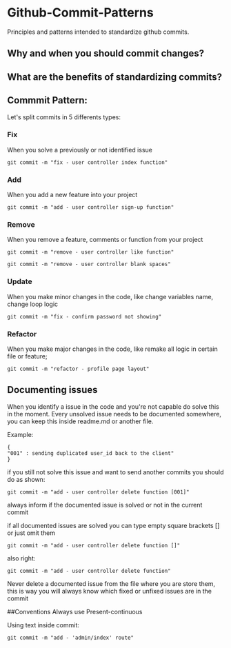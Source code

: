 # Github-Commit-Patterns
Principles and patterns intended to standardize github commits.

## Why and when you should commit changes?


## What are the benefits of standardizing commits?

## Commmit Pattern:

Let's split commits in 5 differents types:

### Fix
  When you solve a previously or not identified issue
  ```
  git commit -m "fix - user controller index function"
  ```
 
  
### Add
  When you add a new feature into your project
  ```
  git commit -m "add - user controller sign-up function"
  ```
  
### Remove
  When you remove a feature, comments or function from your project
   ```
  git commit -m "remove - user controller like function"
  ```
  
  ```
  git commit -m "remove - user controller blank spaces"
  ```
  
### Update
  When you make minor changes in the code, like change variables name, change loop logic

  ```
  git commit -m "fix - confirm password not showing"
  ```
  
### Refactor
  When you make major changes in the code, like remake all logic in certain file or feature;
  
  ```
  git commit -m "refactor - profile page layout"
  ```

## Documenting issues
  When you identify a issue in the code and you're not capable do solve this in the moment.
  Every unsolved issue needs to be documented somewhere, you can keep this inside readme.md or another file.   
 
  Example:
  ```
  {
  "001" : sending duplicated user_id back to the client"
  }
  
  ```
  
  if you still not solve this issue and want to send another commits you should do as shown:
  
  ```
  git commit -m "add - user controller delete function [001]"
  ```
  
  always inform if the documented issue is solved or not in the current commit
  
  if all documented issues are solved you can type empty square brackets [] or just omit them

  ```
  git commit -m "add - user controller delete function []"
  ```
  
  also right:
  ```
  git commit -m "add - user controller delete function"
  ```
  Never delete a documented issue from the file where you are store them, this is way you will always know which fixed or unfixed issues are in the commit

##Conventions
  Always use Present-continuous

  Using text inside commit:
  ```
  git commit -m "add - 'admin/index' route"
  ```

